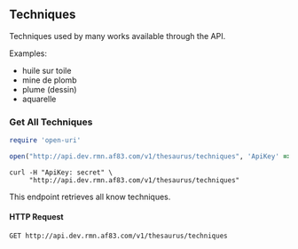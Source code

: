 ## Techniques

Techniques used by many works available through the API.

Examples:

- huile sur toile
- mine de plomb
- plume (dessin)
- aquarelle


### Get All Techniques

```ruby
require 'open-uri'

open("http://api.dev.rmn.af83.com/v1/thesaurus/techniques", 'ApiKey' => 'secret')
```


```shell
curl -H "ApiKey: secret" \
     "http://api.dev.rmn.af83.com/v1/thesaurus/techniques"
```

This endpoint retrieves all know techniques.

#### HTTP Request

`GET http://api.dev.rmn.af83.com/v1/thesaurus/techniques`
